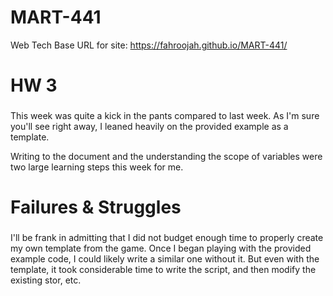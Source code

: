 # MART-441
Web Tech
Base URL for site:
https://fahroojah.github.io/MART-441/

HW 3
=====
###
This week was quite a kick in the pants compared to last week. As I'm sure you'll see right away, I leaned heavily on the provided example as a template.

Writing to the document and the understanding the scope of variables were two large learning steps this week for me.



Failures & Struggles
=====
###
I'll be frank in admitting that I did not budget enough time to properly create my own template from the game. Once I began playing with the provided example code, I could likely write a similar one without it. But even with the template, it took considerable time to write the script, and then modify the existing stor, etc.